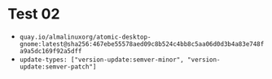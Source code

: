 # Test 02

- `quay.io/almalinuxorg/atomic-desktop-gnome:latest@sha256:467ebe55578aed09c8b524c4bb8c5aa06d0d3b4a83e748fa9a5dc169f92a5dff`
- `update-types: ["version-update:semver-minor", "version-update:semver-patch"]`
